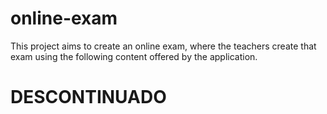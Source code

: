 # online-exam
This project aims to create an online exam, where the teachers create that exam using the following content offered by the application.

# DESCONTINUADO
